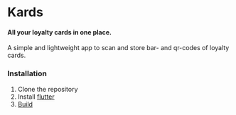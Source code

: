 # Kards

#### All your loyalty cards in one place.

A simple and lightweight app to scan and store bar- and qr-codes of loyalty cards.

### Installation

1. Clone the repository
2. Install [flutter](https://docs.flutter.dev/get-started/install)
3. [Build](https://docs.flutter.dev/deployment)
